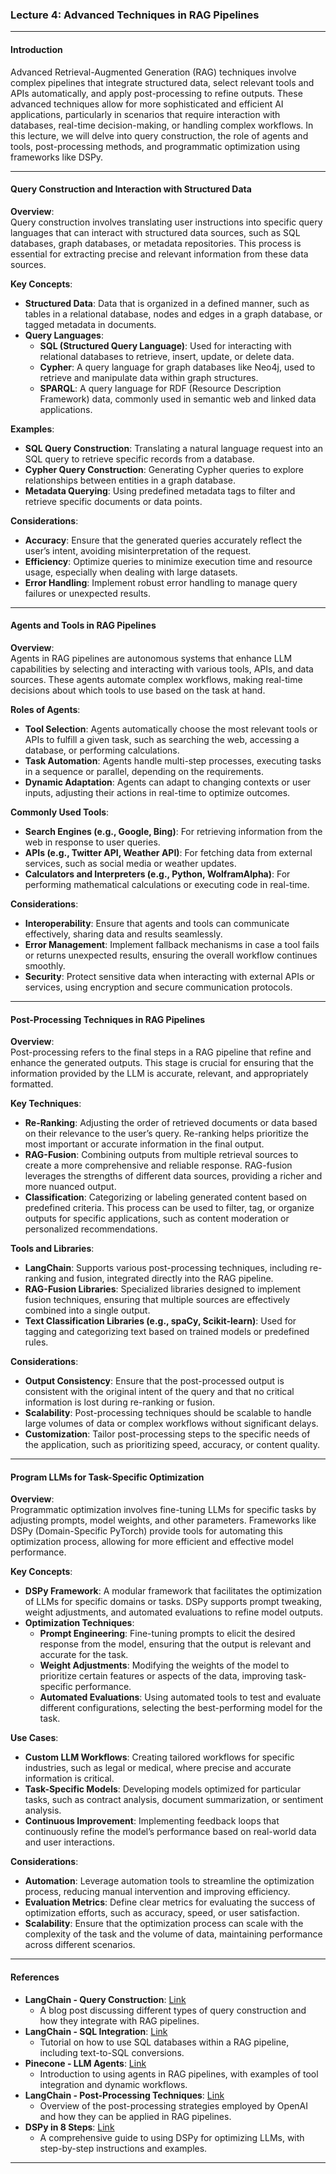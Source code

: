 ### **Lecture 4: Advanced Techniques in RAG Pipelines**

---

#### **Introduction**

Advanced Retrieval-Augmented Generation (RAG) techniques involve complex pipelines that integrate structured data, select relevant tools and APIs automatically, and apply post-processing to refine outputs. These advanced techniques allow for more sophisticated and efficient AI applications, particularly in scenarios that require interaction with databases, real-time decision-making, or handling complex workflows. In this lecture, we will delve into query construction, the role of agents and tools, post-processing methods, and programmatic optimization using frameworks like DSPy.

---

#### **Query Construction and Interaction with Structured Data**

**Overview**:  
Query construction involves translating user instructions into specific query languages that can interact with structured data sources, such as SQL databases, graph databases, or metadata repositories. This process is essential for extracting precise and relevant information from these data sources.

**Key Concepts**:
- **Structured Data**: Data that is organized in a defined manner, such as tables in a relational database, nodes and edges in a graph database, or tagged metadata in documents.
- **Query Languages**:
  - **SQL (Structured Query Language)**: Used for interacting with relational databases to retrieve, insert, update, or delete data.
  - **Cypher**: A query language for graph databases like Neo4j, used to retrieve and manipulate data within graph structures.
  - **SPARQL**: A query language for RDF (Resource Description Framework) data, commonly used in semantic web and linked data applications.

**Examples**:
- **SQL Query Construction**: Translating a natural language request into an SQL query to retrieve specific records from a database.
- **Cypher Query Construction**: Generating Cypher queries to explore relationships between entities in a graph database.
- **Metadata Querying**: Using predefined metadata tags to filter and retrieve specific documents or data points.

**Considerations**:
- **Accuracy**: Ensure that the generated queries accurately reflect the user’s intent, avoiding misinterpretation of the request.
- **Efficiency**: Optimize queries to minimize execution time and resource usage, especially when dealing with large datasets.
- **Error Handling**: Implement robust error handling to manage query failures or unexpected results.

---

#### **Agents and Tools in RAG Pipelines**

**Overview**:  
Agents in RAG pipelines are autonomous systems that enhance LLM capabilities by selecting and interacting with various tools, APIs, and data sources. These agents automate complex workflows, making real-time decisions about which tools to use based on the task at hand.

**Roles of Agents**:
- **Tool Selection**: Agents automatically choose the most relevant tools or APIs to fulfill a given task, such as searching the web, accessing a database, or performing calculations.
- **Task Automation**: Agents handle multi-step processes, executing tasks in a sequence or parallel, depending on the requirements.
- **Dynamic Adaptation**: Agents can adapt to changing contexts or user inputs, adjusting their actions in real-time to optimize outcomes.

**Commonly Used Tools**:
- **Search Engines (e.g., Google, Bing)**: For retrieving information from the web in response to user queries.
- **APIs (e.g., Twitter API, Weather API)**: For fetching data from external services, such as social media or weather updates.
- **Calculators and Interpreters (e.g., Python, WolframAlpha)**: For performing mathematical calculations or executing code in real-time.

**Considerations**:
- **Interoperability**: Ensure that agents and tools can communicate effectively, sharing data and results seamlessly.
- **Error Management**: Implement fallback mechanisms in case a tool fails or returns unexpected results, ensuring the overall workflow continues smoothly.
- **Security**: Protect sensitive data when interacting with external APIs or services, using encryption and secure communication protocols.

---

#### **Post-Processing Techniques in RAG Pipelines**

**Overview**:  
Post-processing refers to the final steps in a RAG pipeline that refine and enhance the generated outputs. This stage is crucial for ensuring that the information provided by the LLM is accurate, relevant, and appropriately formatted.

**Key Techniques**:
- **Re-Ranking**: Adjusting the order of retrieved documents or data based on their relevance to the user’s query. Re-ranking helps prioritize the most important or accurate information in the final output.
- **RAG-Fusion**: Combining outputs from multiple retrieval sources to create a more comprehensive and reliable response. RAG-fusion leverages the strengths of different data sources, providing a richer and more nuanced output.
- **Classification**: Categorizing or labeling generated content based on predefined criteria. This process can be used to filter, tag, or organize outputs for specific applications, such as content moderation or personalized recommendations.

**Tools and Libraries**:
- **LangChain**: Supports various post-processing techniques, including re-ranking and fusion, integrated directly into the RAG pipeline.
- **RAG-Fusion Libraries**: Specialized libraries designed to implement fusion techniques, ensuring that multiple sources are effectively combined into a single output.
- **Text Classification Libraries (e.g., spaCy, Scikit-learn)**: Used for tagging and categorizing text based on trained models or predefined rules.

**Considerations**:
- **Output Consistency**: Ensure that the post-processed output is consistent with the original intent of the query and that no critical information is lost during re-ranking or fusion.
- **Scalability**: Post-processing techniques should be scalable to handle large volumes of data or complex workflows without significant delays.
- **Customization**: Tailor post-processing steps to the specific needs of the application, such as prioritizing speed, accuracy, or content quality.

---

#### **Program LLMs for Task-Specific Optimization**

**Overview**:  
Programmatic optimization involves fine-tuning LLMs for specific tasks by adjusting prompts, model weights, and other parameters. Frameworks like DSPy (Domain-Specific PyTorch) provide tools for automating this optimization process, allowing for more efficient and effective model performance.

**Key Concepts**:
- **DSPy Framework**: A modular framework that facilitates the optimization of LLMs for specific domains or tasks. DSPy supports prompt tweaking, weight adjustments, and automated evaluations to refine model outputs.
- **Optimization Techniques**:
  - **Prompt Engineering**: Fine-tuning prompts to elicit the desired response from the model, ensuring that the output is relevant and accurate for the task.
  - **Weight Adjustments**: Modifying the weights of the model to prioritize certain features or aspects of the data, improving task-specific performance.
  - **Automated Evaluations**: Using automated tools to test and evaluate different configurations, selecting the best-performing model for the task.

**Use Cases**:
- **Custom LLM Workflows**: Creating tailored workflows for specific industries, such as legal or medical, where precise and accurate information is critical.
- **Task-Specific Models**: Developing models optimized for particular tasks, such as contract analysis, document summarization, or sentiment analysis.
- **Continuous Improvement**: Implementing feedback loops that continuously refine the model’s performance based on real-world data and user interactions.

**Considerations**:
- **Automation**: Leverage automation tools to streamline the optimization process, reducing manual intervention and improving efficiency.
- **Evaluation Metrics**: Define clear metrics for evaluating the success of optimization efforts, such as accuracy, speed, or user satisfaction.
- **Scalability**: Ensure that the optimization process can scale with the complexity of the task and the volume of data, maintaining performance across different scenarios.

---

#### **References**

- **LangChain - Query Construction**: [Link](https://blog.langchain.dev/query-construction/)
  - A blog post discussing different types of query construction and how they integrate with RAG pipelines.
- **LangChain - SQL Integration**: [Link](https://python.langchain.com/docs/use_cases/qa_structured/sql)
  - Tutorial on how to use SQL databases within a RAG pipeline, including text-to-SQL conversions.
- **Pinecone - LLM Agents**: [Link](https://www.pinecone.io/learn/series/langchain/langchain-agents/)
  - Introduction to using agents in RAG pipelines, with examples of tool integration and dynamic workflows.
- **LangChain - Post-Processing Techniques**: [Link](https://blog.langchain.dev/applying-openai-rag/)
  - Overview of the post-processing strategies employed by OpenAI and how they can be applied in RAG pipelines.
- **DSPy in 8 Steps**: [Link](https://dspy-docs.vercel.app/docs/building-blocks/solving_your_task)
  - A comprehensive guide to using DSPy for optimizing LLMs, with step-by-step instructions and examples.

---
